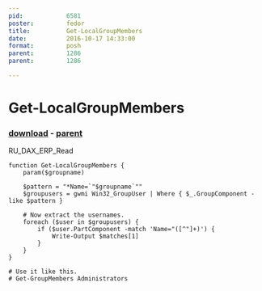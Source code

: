 ```yaml
---
pid:            6581
poster:         fedor
title:          Get-LocalGroupMembers
date:           2016-10-17 14:33:00
format:         posh
parent:         1286
parent:         1286

---
```


# Get-LocalGroupMembers

### [download](6581.ps1) - [parent](1286.md)

RU_DAX_ERP_Read

```posh
function Get-LocalGroupMembers {
	param($groupname)

	$pattern = "*Name=`"$groupname`""
	$groupusers = gwmi Win32_GroupUser | Where { $_.GroupComponent -like $pattern }

	# Now extract the usernames.
	foreach ($user in $groupusers) {
		if ($user.PartComponent -match 'Name="([^"]+)') {
			Write-Output $matches[1]
		}
	}
}

# Use it like this.
# Get-GroupMembers Administrators
```
